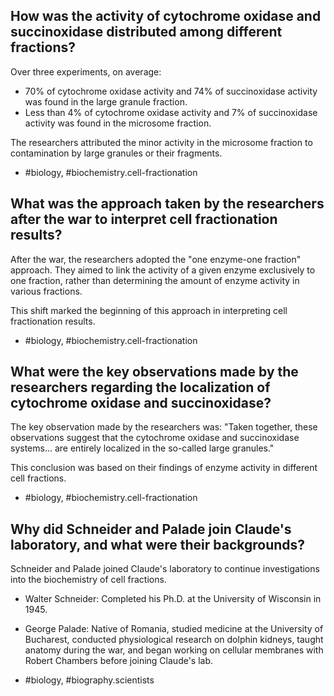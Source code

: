 ## How was the activity of cytochrome oxidase and succinoxidase distributed among different fractions?

Over three experiments, on average:

- $70 \%$ of cytochrome oxidase activity and $74 \%$ of succinoxidase activity was found in the large granule fraction.
- Less than $4 \%$ of cytochrome oxidase activity and $7 \%$ of succinoxidase activity was found in the microsome fraction.

The researchers attributed the minor activity in the microsome fraction to contamination by large granules or their fragments.

- #biology, #biochemistry.cell-fractionation

## What was the approach taken by the researchers after the war to interpret cell fractionation results?

After the war, the researchers adopted the "one enzyme-one fraction" approach. They aimed to link the activity of a given enzyme exclusively to one fraction, rather than determining the amount of enzyme activity in various fractions.

This shift marked the beginning of this approach in interpreting cell fractionation results.

- #biology, #biochemistry.cell-fractionation

## What were the key observations made by the researchers regarding the localization of cytochrome oxidase and succinoxidase?

The key observation made by the researchers was: "Taken together, these observations suggest that the cytochrome oxidase and succinoxidase systems... are entirely localized in the so-called large granules."

This conclusion was based on their findings of enzyme activity in different cell fractions.

- #biology, #biochemistry.cell-fractionation

## Why did Schneider and Palade join Claude's laboratory, and what were their backgrounds?

Schneider and Palade joined Claude's laboratory to continue investigations into the biochemistry of cell fractions. 

- Walter Schneider: Completed his Ph.D. at the University of Wisconsin in 1945.
- George Palade: Native of Romania, studied medicine at the University of Bucharest, conducted physiological research on dolphin kidneys, taught anatomy during the war, and began working on cellular membranes with Robert Chambers before joining Claude's lab.

- #biology, #biography.scientists
